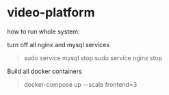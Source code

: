 # video-platform

how to run whole system: 

turn off all nginx and mysql services 

> sudo service mysql stop
> sudo service nginx stop 

Build all docker containers

> docker-compose up --scale frontend=3
